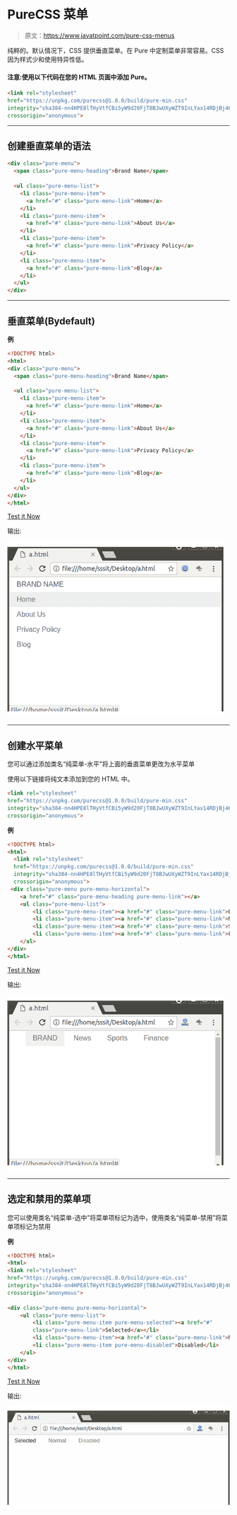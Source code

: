 # PureCSS 菜单

> 原文：<https://www.javatpoint.com/pure-css-menus>

纯粹的。默认情况下，CSS 提供垂直菜单。在 Pure 中定制菜单非常容易。CSS 因为样式少和使用特异性低。

#### 注意:使用以下代码在您的 HTML 页面中添加 Pure。

```html
<link rel="stylesheet" 
href="https://unpkg.com/purecss@1.0.0/build/pure-min.css" 
integrity="sha384-nn4HPE8lTHyVtfCBi5yW9d20FjT8BJwUXyWZT9InLYax14RDjBj46LmSztkmNP9w" 
crossorigin="anonymous">

```

* * *

## 创建垂直菜单的语法

```html
<div class="pure-menu">
  <span class="pure-menu-heading">Brand Name</span>

  <ul class="pure-menu-list">
    <li class="pure-menu-item">
      <a href="#" class="pure-menu-link">Home</a>
    </li>
    <li class="pure-menu-item">
      <a href="#" class="pure-menu-link">About Us</a>
    </li>
    <li class="pure-menu-item">
      <a href="#" class="pure-menu-link">Privacy Policy</a>
    </li>
    <li class="pure-menu-item">
      <a href="#" class="pure-menu-link">Blog</a>
    </li>
  </ul>
</div>

```

* * *

## 垂直菜单(Bydefault)

**例**

```html
<!DOCTYPE html>
<html>
<div class="pure-menu">
  <span class="pure-menu-heading">Brand Name</span>

  <ul class="pure-menu-list">
    <li class="pure-menu-item">
      <a href="#" class="pure-menu-link">Home</a>
    </li>
    <li class="pure-menu-item">
      <a href="#" class="pure-menu-link">About Us</a>
    </li>
    <li class="pure-menu-item">
      <a href="#" class="pure-menu-link">Privacy Policy</a>
    </li>
    <li class="pure-menu-item">
      <a href="#" class="pure-menu-link">Blog</a>
    </li>
  </ul>
</div>
</html>

```

[Test it Now](https://www.javatpoint.com/oprweb/test.jsp?filename=purecssmenus1)

输出:

![PureCSS Menus 1](img/e01ee3c10f0b10ae01132c3fa7946e61.png)

* * *

## 创建水平菜单

您可以通过添加类名“纯菜单-水平”将上面的垂直菜单更改为水平菜单

使用以下链接将纯文本添加到您的 HTML 中。

```html
<link rel="stylesheet" 
href="https://unpkg.com/purecss@1.0.0/build/pure-min.css" 
integrity="sha384-nn4HPE8lTHyVtfCBi5yW9d20FjT8BJwUXyWZT9InLYax14RDjBj46LmSztkmNP9w" 
crossorigin="anonymous">

```

**例**

```html
<!DOCTYPE html>
<html>
  <link rel="stylesheet" 
  href="https://unpkg.com/purecss@1.0.0/build/pure-min.css" 
  integrity="sha384-nn4HPE8lTHyVtfCBi5yW9d20FjT8BJwUXyWZT9InLYax14RDjBj46LmSztkmNP9w" 
  crossorigin="anonymous">
 <div class="pure-menu pure-menu-horizontal">
    <a href="#" class="pure-menu-heading pure-menu-link"></a>
    <ul class="pure-menu-list">
        <li class="pure-menu-item"><a href="#" class="pure-menu-link">BRAND</a></li>
        <li class="pure-menu-item"><a href="#" class="pure-menu-link">News</a></li>
        <li class="pure-menu-item"><a href="#" class="pure-menu-link">Sports</a></li>
        <li class="pure-menu-item"><a href="#" class="pure-menu-link">Finance</a></li>
    </ul>
</div>
</html>

```

[Test it Now](https://www.javatpoint.com/oprweb/test.jsp?filename=purecssmenus2)

输出:

![PureCSS Menus 2](img/16b47171456c9d1d9accb38af4970e1a.png)

* * *

## 选定和禁用的菜单项

您可以使用类名“纯菜单-选中”将菜单项标记为选中，使用类名“纯菜单-禁用”将菜单项标记为禁用

**例**

```html
<!DOCTYPE html>
<html>
<link rel="stylesheet" 
href="https://unpkg.com/purecss@1.0.0/build/pure-min.css" 
integrity="sha384-nn4HPE8lTHyVtfCBi5yW9d20FjT8BJwUXyWZT9InLYax14RDjBj46LmSztkmNP9w" 
crossorigin="anonymous">

<div class="pure-menu pure-menu-horizontal">
    <ul class="pure-menu-list">
        <li class="pure-menu-item pure-menu-selected"><a href="#" 
		class="pure-menu-link">Selected</a></li>
        <li class="pure-menu-item"><a href="#" class="pure-menu-link">Normal</a></li>
        <li class="pure-menu-item pure-menu-disabled">Disabled</li>
    </ul>
</div>
</html>

```

[Test it Now](https://www.javatpoint.com/oprweb/test.jsp?filename=purecssmenus3)

输出:

![PureCSS Menus 3](img/7be2dbc5ad108c36b11bad919d2fb75f.png)